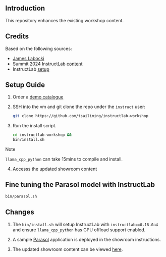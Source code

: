 ## Introduction

This repository enhances the existing workshop content. 

## Credits

Based on the following sources:
* [James Labocki](https://github.com/jameslabocki/ilabdemo/blob/main/install.sh)
* Summit 2024 InstructLab [content](https://github.com/rhpds/showroom_instructlab_summit2024/tree/main)
* InstructLab [setup](https://github.com/redhat-cop/agnosticd/tree/development/ansible/roles/ai_setup_ilab)

## Setup Guide

1. Order a [demo catalogue](https://demo.redhat.com/catalog?item=babylon-catalog-prod/rhdp.instructlab-rhel.prod&utm_source=webapp&utm_medium=share-link)

2. SSH into the vm and git clone the repo under the `instruct` user:

    ```bash
    git clone https://github.com/tsailiming/instructlab-workshop
    ```

3. Run the install script.

  
    ```bash
    cd instructlab-workshop && 
    bin/install.sh
    ```

> [!NOTE]  
> `llama_cpp_python` can take 15mins to compile and install. 

4. Accesss the updated showroom content

## Fine tuning the Parasol model with InstructLab

```bash
bin/parasol.sh
```


## Changes

1. The `bin/install.sh` will setup InstructLab with `instructlab==0.18.0a4` and ensure `llama_cpp_python` has GPU offload support enabled. 

2. A sample [Parasol](https://github.com/rh-rad-ai-roadshow/parasol-insurance.git) application is deployed in the showroom instructions.

3. The updated showroom content can be viewed [here](showroom/content/modules/ROOT/pages/index.adoc).